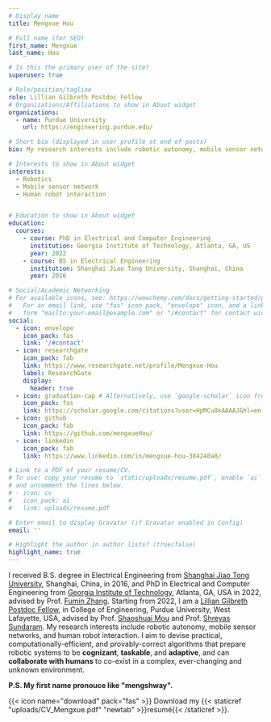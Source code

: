 ```yaml
---
# Display name
title: Mengxue Hou

# Full name (for SEO)
first_name: Mengxue
last_name: Hou

# Is this the primary user of the site?
superuser: true

# Role/position/tagline
role: Lillian Gilbreth Postdoc Fellow
# Organizations/Affiliations to show in About widget
organizations:
  - name: Purdue University
    url: https://engineering.purdue.edu/

# Short bio (displayed in user profile at end of posts)
bio: My research interests include robotic autonomy, mobile sensor networks, and human robot interaction. I aim to devise practical, computationally-efficient, and provably-correct algorithms that prepare robotic systems to be **cognizant**, **taskable**, and **adaptive**, and can collaborate with human operators to co-exist in a complex, ever-changing and unknown environment.

# Interests to show in About widget
interests:
  - Robotics
  - Mobile sensor network
  - Human robot interaction


# Education to show in About widget
education:
  courses:
    - course: PhD in Electrical and Computer Engineering
      institution: Georgia Institute of Technology, Atlanta, GA, US
      year: 2022
    - course: BS in Electrical Engineering
      institution: Shanghai Jiao Tong University, Shanghai, China
      year: 2016

# Social/Academic Networking
# For available icons, see: https://wowchemy.com/docs/getting-started/page-builder/#icons
#   For an email link, use "fas" icon pack, "envelope" icon, and a link in the
#   form "mailto:your-email@example.com" or "/#contact" for contact widget.
social:
  - icon: envelope
    icon_pack: fas
    link: '/#contact'
  - icon: researchgate
    icon_pack: fab
    link: https://www.researchgate.net/profile/Mengxue-Hou
    label: ResearchGate
    display:
      header: true
  - icon: graduation-cap # Alternatively, use `google-scholar` icon from `ai` icon pack
    icon_pack: fas
    link: https://scholar.google.com/citations?user=HpMCu8kAAAAJ&hl=en
  - icon: github
    icon_pack: fab
    link: https://github.com/mengxueHou/
  - icon: linkedin
    icon_pack: fab
    link: https://www.linkedin.com/in/mengxue-hou-384240a8/

# Link to a PDF of your resume/CV.
# To use: copy your resume to `static/uploads/resume.pdf`, enable `ai` icons in `params.yaml`,
# and uncomment the lines below.
# - icon: cv
#   icon_pack: ai
#   link: uploads/resume.pdf

# Enter email to display Gravatar (if Gravatar enabled in Config)
email: ''

# Highlight the author in author lists? (true/false)
highlight_name: true
---
```


I received B.S. degree in Electrical Engineering from [Shanghai Jiao Tong University](https://ee.sjtu.edu.cn/en/Default.aspx), Shanghai, China, in 2016, and PhD in Electrical and Computer Engineering from [Georgia Institute of Technology](https://ece.gatech.edu/), Atlanta, GA, USA in 2022, advised by Prof. [Fumin Zhang](https://fumin.ece.gatech.edu/). Starting from 2022, I am a [Lillian Gilbreth Postdoc Fellow](https://engineering.purdue.edu/Engr/Research/GilbrethFellowships#Mengxue-Hou-intro), in College of Engineering, Purdue University, West Lafayette, USA,
 advised by Prof. [Shaoshuai Mou](https://engineering.purdue.edu/AAE/people/ptProfile?resource_id=124981) and Prof. [Shreyas Sundaram](https://engineering.purdue.edu/~sundara2/index.html).   My research interests include robotic autonomy, mobile sensor networks, and human robot interaction. I aim to devise practical, computationally-efficient, and provably-correct algorithms that prepare robotic systems to be **cognizant**, **taskable**, and **adaptive**, and can **collaborate with humans** to co-exist in a complex, ever-changing and unknown environment.
 
 **P.S. My first name pronouce like "mengshway".**

{{< icon name="download" pack="fas" >}} Download my {{< staticref "uploads/CV_Mengxue.pdf" "newtab" >}}resumé{{< /staticref >}}.
